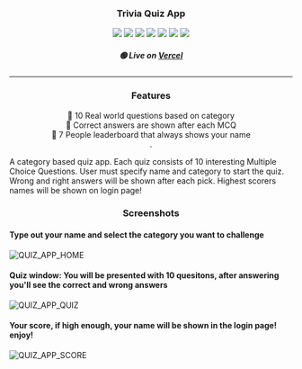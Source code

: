 <h3 align="center">Trivia Quiz App</h3>
 
 <p align="center">
  <img src="https://img.shields.io/badge/-JavaScript-F7DF1E?style=flat-square&logo=javascript&logoColor=black" />
  <img src="https://img.shields.io/badge/-TypeScript-2F74C0?style=flat-square&logo=typescript&logoColor=white" />
  <img src="https://img.shields.io/badge/-node.js-313131?style=flat-square&logo=node.js&logoColor=#F7F7F7" />
  <img src="https://img.shields.io/badge/-Express-000000?style=flat-square&logo=express&logoColor=white" />
  <img src="https://img.shields.io/badge/-React-212121?style=flat-square&logo=react&logoColor=2F74C0" />
  <img src="https://img.shields.io/badge/-MongoDB-47A248?style=flat-square&logo=mongodb&logoColor=white" />
  <img src="https://img.shields.io/badge/-tailwindcss-313131?style=flat-square&logo=tailwindcss&logoColor=#F7F7F7" />
 </p>
 
 <h5 align="center">🟢 Live on <a href="https://trivia-quiz-app-psi.vercel.app/" target="_blank" rel="noreferrer">Vercel</a></h5>
 
----
<h3 align="center">Features</h3>

<div align="center">
  <p>🤯 10 Real world questions based on category<br />
  🧠 Correct answers are shown after each MCQ<br />
  🏅 7 People leaderboard that always shows your name<br />.</p>
</div>


<p>A category based quiz app. Each quiz consists of 10 interesting Multiple Choice Questions. User must specify name and category to start the quiz. Wrong and right answers will be shown after each pick. Highest scorers names will be shown on login page!</p>

<h3 align="center">Screenshots</h3>

#### Type out your name and select the category you want to challenge
![QUIZ_APP_HOME](https://user-images.githubusercontent.com/41326898/218996717-dd500190-23cd-43ab-962c-37210ced95d2.png)

#### Quiz window: You will be presented with 10 quesitons, after answering you'll see the correct and wrong answers
![QUIZ_APP_QUIZ](https://user-images.githubusercontent.com/41326898/218997100-09cf416e-abf0-4865-bd61-f86c4d08ab12.png)

#### Your score, if high enough, your name will be shown in the login page! enjoy!
![QUIZ_APP_SCORE](https://user-images.githubusercontent.com/41326898/218997481-5ae2e61d-5f82-4e24-94e7-a15be3960fe3.png)
